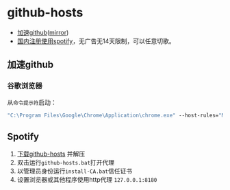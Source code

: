 # github-hosts

- [加速github](https://github.com/feng2208/github-hosts)([mirror](https://gh.feng2208.gleeze.com/))
- [国内注册使用spotify](https://feng2208.gleeze.com/posts/spotify.html)，无广告无14天限制，可以任意切歌。



## 加速github
### 谷歌浏览器

从`命令提示符`启动：
```bat
"C:\Program Files\Google\Chrome\Application\chrome.exe" --host-rules="MAP github.com octocaptcha.com, MAP github.githubassets.com yelp.com, MAP *.githubusercontent.com githubusercontent.com" --host-resolver-rules="MAP octocaptcha.com 20.27.177.113, MAP yelp.com 199.232.240.116, MAP githubusercontent.com 199.232.176.133"

```



## Spotify
1. [下载github-hosts](https://github.com/feng2208/github-hosts/archive/refs/heads/main.zip) 并解压
2. 双击运行`github-hosts.bat`打开代理
3. 以管理员身份运行`install-CA.bat`信任证书
4. 设置浏览器或其他程序使用http代理 `127.0.0.1:8180`

